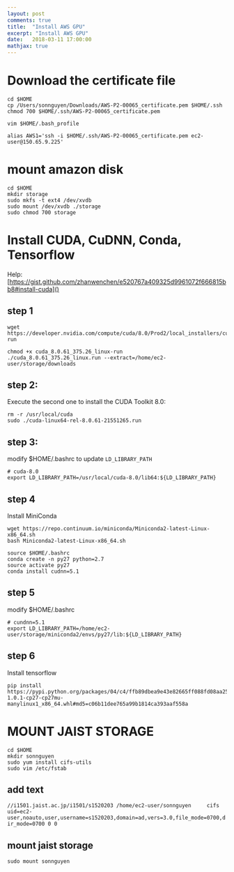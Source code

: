 ```yaml
---
layout: post
comments: true
title:  "Install AWS GPU"
excerpt: "Install AWS GPU"
date:   2018-03-11 17:00:00
mathjax: true
---
```





# Download the certificate file

```
cd $HOME
cp /Users/sonnguyen/Downloads/AWS-P2-00065_certificate.pem $HOME/.ssh
chmod 700 $HOME/.ssh/AWS-P2-00065_certificate.pem

vim $HOME/.bash_profile

alias AWS1='ssh -i $HOME/.ssh/AWS-P2-00065_certificate.pem ec2-user@150.65.9.225'
```

# mount amazon disk
```
cd $HOME
mkdir storage
sudo mkfs -t ext4 /dev/xvdb
sudo mount /dev/xvdb ./storage
sudo chmod 700 storage
```


# Install CUDA, CuDNN, Conda, Tensorflow

Help: [https://gist.github.com/zhanwenchen/e520767a409325d9961072f666815bb8#install-cuda]()

## step 1
```
wget https://developer.nvidia.com/compute/cuda/8.0/Prod2/local_installers/cuda_8.0.61_375.26_linux-run

chmod +x cuda_8.0.61_375.26_linux-run
./cuda_8.0.61_375.26_linux.run --extract=/home/ec2-user/storage/downloads
```

## step 2:
Execute the second one to install the CUDA Toolkit 8.0:

```
rm -r /usr/local/cuda
sudo ./cuda-linux64-rel-8.0.61-21551265.run
```

## step 3:

modify $HOME/.bashrc to update `LD_LIBRARY_PATH `

```
# cuda-8.0
export LD_LIBRARY_PATH=/usr/local/cuda-8.0/lib64:${LD_LIBRARY_PATH}
```


## step 4
Install MiniConda
```
wget https://repo.continuum.io/miniconda/Miniconda2-latest-Linux-x86_64.sh
bash Miniconda2-latest-Linux-x86_64.sh

source $HOME/.bashrc
conda create -n py27 python=2.7
source activate py27
conda install cudnn=5.1
```

## step 5

 modify $HOME/.bashrc

```
# cundnn=5.1
export LD_LIBRARY_PATH=/home/ec2-user/storage/miniconda2/envs/py27/lib:${LD_LIBRARY_PATH}
```

## step 6
Install tensorflow 
```
pip install https://pypi.python.org/packages/04/c4/ffb89dbea9e43e82665ff088fd08aa25aa93301aa8c480de278c8f576ea1/tensorflow_gpu-1.0.1-cp27-cp27mu-manylinux1_x86_64.whl#md5=c06b11dee765a99b1814ca393aaf558a
```

# MOUNT JAIST STORAGE 

```
cd $HOME
mkdir sonnguyen
sudo yum install cifs-utils
sudo vim /etc/fstab 
```

## add text
``
//i1501.jaist.ac.jp/i1501/s1520203 /home/ec2-user/sonnguyen 	cifs uid=ec2-user,noauto,user,username=s1520203,domain=ad,vers=3.0,file_mode=0700,dir_mode=0700 0 0
``

## mount jaist storage 

```
sudo mount sonnguyen
```



